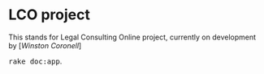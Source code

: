 # LCO project 

This stands for Legal Consulting Online project, currently on development by [*Winston Coronell*]


<tt>rake doc:app</tt>.
